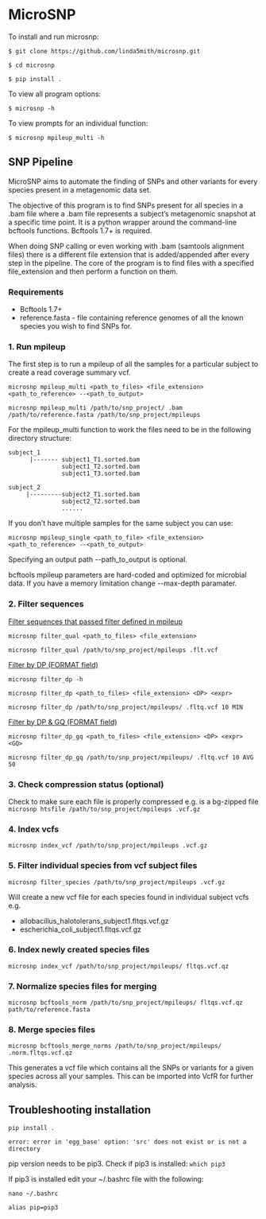 # MicroSNP

To install and run microsnp:

```$ git clone https://github.com/linda5mith/microsnp.git```

```$ cd microsnp```

```$ pip install .```

To view all program options:

```$ microsnp -h```

To view prompts for an individual function:

```$ microsnp mpileup_multi -h```

## SNP Pipeline

MicroSNP aims to automate the finding of SNPs and other variants for every species present in a metagenomic data set. 

The objective of this program is to find SNPs present for all species in a .bam file where a .bam file represents a subject’s metagenomic snapshot at a specific time point. 
It is a python wrapper around the command-line bcftools functions. Bcftools 1.7+ is required. 

When doing SNP calling or even working with .bam (samtools alignment files) there is a different file extension that is added/appended after every step in the pipeline. 
The core of the program is to find files with a specified file_extension and then perform a function on them. 

### Requirements
* Bcftools 1.7+
* reference.fasta - file containing reference genomes of all the known species you wish to find SNPs for.  

### 1. Run mpileup

The first step is to run a mpileup of all the samples for a particular subject to create a read coverage summary vcf. 

```microsnp mpileup_multi <path_to_files> <file_extension> <path_to_reference> --<path_to_output>```

```microsnp mpileup_multi /path/to/snp_project/ .bam /path/to/reference.fasta /path/to/snp_project/mpileups```

For the mpileup_multi function to work the files need to be in the following directory structure:

```
subject_1
      |------- subject1_T1.sorted.bam
               subject1_T2.sorted.bam
               subject1_T3.sorted.bam

subject_2
     |---------subject2_T1.sorted.bam
               subject2_T2.sorted.bam
               ......
```
If you don’t have multiple samples for the same subject you can use:

```microsnp mpileup_single <path_to_file> <file_extension> <path_to_reference> --<path_to_output>``` 

Specifying an output path --path_to_output is optional.

bcftools mpileup parameters are hard-coded and optimized for microbial data. If you have a memory limitation change --max-depth paramater. 

### 2. Filter sequences 

<ins>Filter sequences that passed filter defined in mpileup</ins>

```microsnp filter_qual <path_to_files> <file_extension>```

```microsnp filter_qual /path/to/snp_project/mpileups .flt.vcf```

<ins>Filter by DP (FORMAT field)</ins>

```microsnp filter_dp -h```

```microsnp filter_dp <path_to_files> <file_extension> <DP> <expr>```

```microsnp filter_dp /path/to/snp_project/mpileups/ .fltq.vcf 10 MIN```

<ins>Filter by DP & GQ (FORMAT field)</ins>

```microsnp filter_dp_gq <path_to_files> <file_extension> <DP> <expr> <GQ>```

```microsnp filter_dp_gq /path/to/snp_project/mpileups/ .fltq.vcf 10 AVG 50```

### 3. Check compression status (optional) 

Check to make sure each file is properly compressed e.g. is a bg-zipped file
```microsnp htsfile /path/to/snp_project/mpileups .vcf.gz```

### 4. Index vcfs

```microsnp index_vcf /path/to/snp_project/mpileups .vcf.gz```

### 5. Filter individual species from vcf subject files

```microsnp filter_species /path/to/snp_project/mpileups .vcf.gz```

Will create a new vcf file for each species found in individual subject vcfs e.g.

* allobacillus_halotolerans_subject1.fltqs.vcf.gz
* escherichia_coli_subject1.fltqs.vcf.gz

### 6. Index newly created species files

```microsnp index_vcf /path/to/snp_project/mpileups/ fltqs.vcf.qz```

### 7. Normalize species files for merging

```microsnp bcftools_norm /path/to/snp_project/mpileups/ fltqs.vcf.qz path/to/reference.fasta```

### 8. Merge species files

```microsnp bcftools_merge_norms /path/to/snp_project/mpileups/ .norm.fltqs.vcf.qz```

This generates a vcf file which contains all the SNPs or variants for a given species across all your samples. This can be imported into VcfR for further analysis.

## Troubleshooting installation

```pip install .```

```error: error in 'egg_base' option: 'src' does not exist or is not a directory```

pip version needs to be pip3. Check if pip3 is installed:
```which pip3```

If pip3 is installed edit your ~/.bashrc file with the following:

```nano ~/.bashrc```

```alias pip=pip3```




